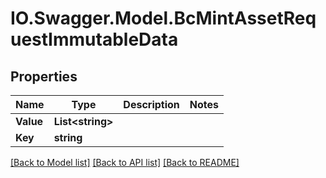 # IO.Swagger.Model.BcMintAssetRequestImmutableData
## Properties

Name | Type | Description | Notes
------------ | ------------- | ------------- | -------------
**Value** | **List&lt;string&gt;** |  | 
**Key** | **string** |  | 

[[Back to Model list]](../README.md#documentation-for-models) [[Back to API list]](../README.md#documentation-for-api-endpoints) [[Back to README]](../README.md)

